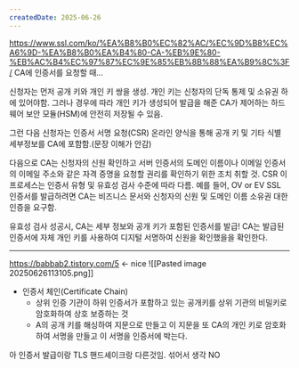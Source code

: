 ```yaml
---
createdDate: 2025-06-26
---
```

https://www.ssl.com/ko/%EA%B8%B0%EC%82%AC/%EC%9D%B8%EC%A6%9D-%EA%B8%B0%EA%B4%80-CA-%EB%9E%80-%EB%AC%B4%EC%97%87%EC%9E%85%EB%8B%88%EA%B9%8C%3F/
CA에 인증서를 요청할 때...

신청자는 먼저 공개 키와 개인 키 쌍을 생성. 개인 키는 신청자의 단독 통제 및 소유권 하에 있어야함. 그러나 경우에 따라 개인 키가 생성되어 발급을 해준 CA가 제어하는 하드웨어 보안 모듈(HSM)에 안전히 저장될 수 있음.

그런 다음 신청자는 인증서 서명 요청(CSR) 온라인 양식을 통해 공개 키 및 기타 식별 세부정보를 CA에 포함함.(문장 이해가 안감)

다음으로 CA는 신청자의 신원 확인하고 서버 인증서의 도메인 이름이나 이메일 인증서의 이메일 주소와 같은 자격 증명을 요청할 권리를 확인하기 위한 조치 취할 것. CSR 이 프로세스는 인증서 유형 및 유효성 검사 수준에 따라 다름. 예를 들어, OV or EV SSL 인증서를 발급하려면 CA는 비즈니스 문서와 신청자의 신원 및 도메인 이름 소유권 대한 인증을 요구함.

유효성 검사 성공시, CA는 세부 정보와 공개 키가 포함된 인증서를 발급! CA는 발급된 인증서에 자체 개인 키를 사용하여 디지털 서명하여 신원을 확인했을을 확인한다.

---
https://babbab2.tistory.com/5  <- nice
![[Pasted image 20250626113105.png]]

- 인증서 체인(Certificate Chain)
	- 상위 인증 기관이 하위 인증서가 포함하고 있는 공개키를 상위 기관의 비밀키로 암호화하여 상호 보증하는 것
	- A의 공개  키를 해싱하여 지문으로 만들고 이 지문을 또 CA의 개인 키로 암호화 하여 서명을 만들고 이 서명을 인증서에 박는다.

아 인증서 발급이랑 TLS 핸드셰이크랑 다른것임. 섞어서 생각 NO